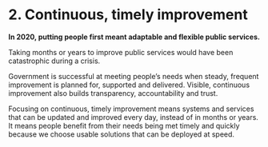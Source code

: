 # 2. Continuous, timely improvement 

**In 2020, putting people first meant adaptable and flexible public services.**

Taking months or years to improve public services would have been catastrophic during a crisis. 

Government is successful at meeting people’s needs when steady, frequent improvement is planned for, supported and delivered. Visible, continuous improvement also builds transparency, accountability and trust. 

Focusing on continuous, timely improvement means systems and services that can be updated and improved every day, instead of in months or years. It means people benefit from their needs being met timely and quickly because we choose usable solutions that can be deployed at speed. 
